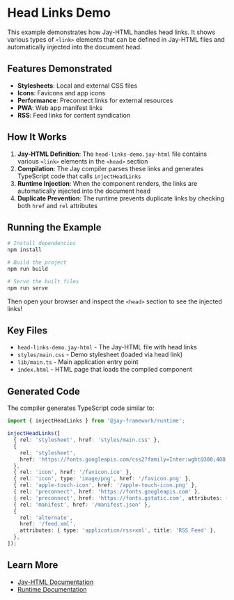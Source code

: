 # Head Links Demo

This example demonstrates how Jay-HTML handles head links. It shows various types of `<link>` elements that can be defined in Jay-HTML files and automatically injected into the document head.

## Features Demonstrated

- **Stylesheets**: Local and external CSS files
- **Icons**: Favicons and app icons
- **Performance**: Preconnect links for external resources
- **PWA**: Web app manifest links
- **RSS**: Feed links for content syndication

## How It Works

1. **Jay-HTML Definition**: The `head-links-demo.jay-html` file contains various `<link>` elements in the `<head>` section
2. **Compilation**: The Jay compiler parses these links and generates TypeScript code that calls `injectHeadLinks`
3. **Runtime Injection**: When the component renders, the links are automatically injected into the document head
4. **Duplicate Prevention**: The runtime prevents duplicate links by checking both `href` and `rel` attributes

## Running the Example

```bash
# Install dependencies
npm install

# Build the project
npm run build

# Serve the built files
npm run serve
```

Then open your browser and inspect the `<head>` section to see the injected links!

## Key Files

- `head-links-demo.jay-html` - The Jay-HTML file with head links
- `styles/main.css` - Demo stylesheet (loaded via head link)
- `lib/main.ts` - Main application entry point
- `index.html` - HTML page that loads the compiled component

## Generated Code

The compiler generates TypeScript code similar to:

```typescript
import { injectHeadLinks } from '@jay-framework/runtime';

injectHeadLinks([
  { rel: 'stylesheet', href: 'styles/main.css' },
  {
    rel: 'stylesheet',
    href: 'https://fonts.googleapis.com/css2?family=Inter:wght@300;400;500&display=swap',
  },
  { rel: 'icon', href: '/favicon.ico' },
  { rel: 'icon', type: 'image/png', href: '/favicon.png' },
  { rel: 'apple-touch-icon', href: '/apple-touch-icon.png' },
  { rel: 'preconnect', href: 'https://fonts.googleapis.com' },
  { rel: 'preconnect', href: 'https://fonts.gstatic.com', attributes: { crossorigin: '' } },
  { rel: 'manifest', href: '/manifest.json' },
  {
    rel: 'alternate',
    href: '/feed.xml',
    attributes: { type: 'application/rss+xml', title: 'RSS Feed' },
  },
]);
```

## Learn More

- [Jay-HTML Documentation](../../../docs/core/jay-html.md#head-links)
- [Runtime Documentation](../../../packages/runtime/runtime/docs/runtime.md#injectheadlinks)
